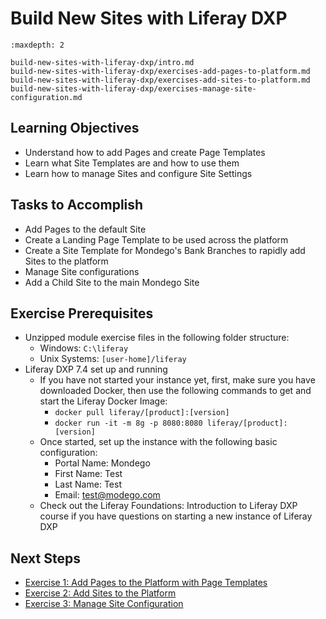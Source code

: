 # Build New Sites with Liferay DXP 

```{toctree}
:maxdepth: 2

build-new-sites-with-liferay-dxp/intro.md
build-new-sites-with-liferay-dxp/exercises-add-pages-to-platform.md
build-new-sites-with-liferay-dxp/exercises-add-sites-to-platform.md
build-new-sites-with-liferay-dxp/exercises-manage-site-configuration.md
```

## Learning Objectives

* Understand how to add Pages and create Page Templates
* Learn what Site Templates are and how to use them
* Learn how to manage Sites and configure Site Settings

## Tasks to Accomplish

* Add Pages to the default Site
* Create a Landing Page Template to be used across the platform
* Create a Site Template for Mondego's Bank Branches to rapidly add Sites to the platform
* Manage Site configurations
* Add a Child Site to the main Mondego Site

## Exercise Prerequisites

* Unzipped module exercise files in the following folder structure:
	- Windows: `C:\liferay`
	- Unix Systems: `[user-home]/liferay`
* Liferay DXP 7.4 set up and running
	- If you have not started your instance yet, first, make sure you have downloaded Docker, then use the following commands to get and start the Liferay Docker Image: 
        * `docker pull liferay/[product]:[version]`
        * `docker run -it -m 8g -p 8080:8080 liferay/[product]:[version]`
    - Once started, set up the instance with the following basic configuration:
		* Portal Name: Mondego
		* First Name: Test
		* Last Name: Test
		* Email: test@modego.com
	- Check out the Liferay Foundations: Introduction to Liferay DXP course if you have questions on starting a new instance of Liferay DXP

## Next Steps

* [Exercise 1: Add Pages to the Platform with Page Templates](./build-new-sites-with-liferay-dxp/exercises-add-pages-to-platform.md)
* [Exercise 2: Add Sites to the Platform](./build-new-sites-with-liferay-dxp/exercises-add-sites-to-platform.md)
* [Exercise 3: Manage Site Configuration](./build-new-sites-with-liferay-dxp/exercises-manage-site-configuration.md)
